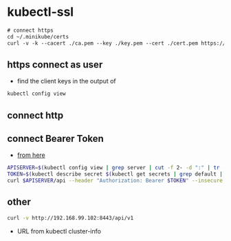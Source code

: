 # kubectl-ssl

```txt
# connect https
cd ~/.minikube/certs
curl -v -k --cacert ./ca.pem --key ./key.pem --cert ./cert.pem https://192.168.99.102:8443/api/v1/namespaces/kube-system/service
```

## https connect as user

- find the client keys in the output of

```txt
kubectl config view
```

## connect http

## connect Bearer Token

- [from here](https://kubernetes.io/docs/tasks/access-application-cluster/access-cluster/)

```bash
APISERVER=$(kubectl config view | grep server | cut -f 2- -d ":" | tr -d " ")
TOKEN=$(kubectl describe secret $(kubectl get secrets | grep default | cut -f1 -d ' ') | grep -E '^token' | cut -f2 -d':' | tr -d '\t')
curl $APISERVER/api --header "Authorization: Bearer $TOKEN" --insecure
```

## other

```bash
curl -v http://192.168.99.102:8443/api/v1
```

- URL from kubectl cluster-info
